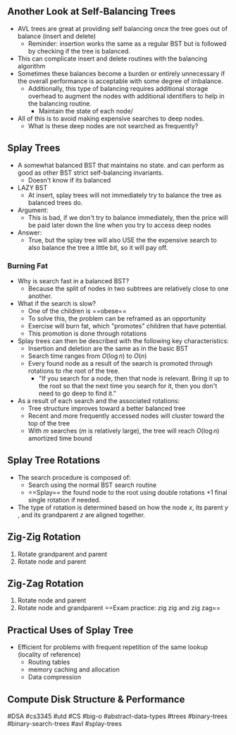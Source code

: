 ## Another Look at Self-Balancing Trees
- AVL trees are great at providing self balancing once the tree goes out of balance (insert and delete)
	- Reminder: insertion works the same as a regular BST but is followed by checking if the tree is balanced.
- This can complicate insert and delete routines with the balancing algorithm
- Sometimes these balances become a burden or entirely unnecessary if the overall performance is acceptable with some degree of imbalance.
	- Additionally, this type of balancing requires additional storage overhead to augment the nodes with additional identifiers to help in the balancing routine.
		- Maintain the state of each node/
- All of this is to avoid making expensive searches to deep nodes.
	- What is these deep nodes are not searched as frequently?
## Splay Trees
- A somewhat balanced BST that maintains no state. and can perform as good as other BST strict self-balancing invariants.
	- Doesn't know if its balanced
- LAZY BST
	- At insert, splay trees will not immediately try to balance the tree as balanced trees do.
- Argument:
	- This is bad, if we don't try to balance immediately, then the price will be paid later down the line when you try to access deep nodes
- Answer:
	- True, but the splay tree will also USE the the expensive search to also balance the tree a little bit, so it will pay off.
### Burning Fat
- Why is search fast in a balanced BST?
	- Because the split of nodes in two subtrees are relatively close to one another.
- What if the search is slow?
	- One of the children is ==obese==
	- To solve this, the problem can be reframed as an opportunity
	- Exercise will burn fat, which "promotes" children that have potential.
	- This promotion is done through rotations
- Splay trees can then be described with the following key characteristics:
	- Insertion and deletion are the same as in the basic BST
	- Search time ranges from $O(\log n)$ to $O(n)$
	- Every found node as a result of the search is promoted through rotations to rhe root of the tree.
		- "If you search for a node, then that node is relevant. Bring it up to the root so that the next time you search for it, then you don't need to go deep to find it."
- As a result of each search and the associated rotations:
	- Tree structure improves toward a better balanced tree
	- Recent and more frequently accessed nodes will cluster toward the top of the tree
	- With $m$ searches ($m$ is relatively large), the tree will reach $O(\log n)$ amortized time bound
## Splay Tree Rotations
- The search procedure is composed of:
	- Search using the normal BST search routine
	- ==Splay== the found node to the root using double rotations +1 final single rotation if needed.
- The type of rotation is determined based on how the node $x$, its parent $y$ , and its grandparent $z$ are aligned together.
## Zig-Zig Rotation
1. Rotate grandparent and parent
2. Rotate node and parent
## Zig-Zag Rotation
1. Rotate node and parent
2. Rotate node and grandparent
==Exam practice: zig zig and zig zag==
## Practical Uses of Splay Tree
- Efficient for problems with frequent repetition of the same lookup (locality of reference)
	- Routing tables
	- memory caching and allocation
	- Data compression
## Compute Disk Structure & Performance


#DSA #cs3345 #utd #CS #big-o #abstract-data-types #trees #binary-trees #binary-search-trees #avl #splay-trees